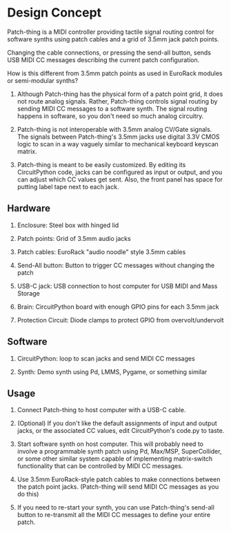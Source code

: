 <!-- SPDX-License-Identifier: CC-BY-SA-4.0 OR MIT -->
<!-- SPDX-FileCopyrightText: Copyright 2024 Sam Blenny -->
# Design Concept

Patch-thing is a MIDI controller providing tactile signal routing control for
software synths using patch cables and a grid of 3.5mm jack patch points.

Changing the cable connections, or pressing the send-all button, sends USB MIDI
CC messages describing the current patch configuration.

How is this different from 3.5mm patch points as used in EuroRack modules or
semi-modular synths?

1. Although Patch-thing has the physical form of a patch point grid, it does
   not route analog signals. Rather, Patch-thing controls signal routing by
   sending MIDI CC messages to a software synth. The signal routing happens in
   software, so you don't need so much analog circuitry.

2. Patch-thing is not interoperable with 3.5mm analog CV/Gate signals. The
   signals between Patch-thing's 3.5mm jacks use digital 3.3V CMOS logic to
   scan in a way vaguely similar to mechanical keyboard keyscan matrix.

3. Patch-thing is meant to be easily customized. By editing its CircuitPython
   code, jacks can be configured as input or output, and you can adjust which
   CC values get sent. Also, the front panel has space for putting label tape
   next to each jack.


## Hardware

1. Enclosure: Steel box with hinged lid

2. Patch points: Grid of 3.5mm audio jacks

3. Patch cables: EuroRack "audio noodle" style 3.5mm cables

4. Send-All button: Button to trigger CC messages without changing the patch

5. USB-C jack: USB connection to host computer for USB MIDI and Mass Storage

6. Brain: CircuitPython board with enough GPIO pins for each 3.5mm jack

7. Protection Circuit: Diode clamps to protect GPIO from overvolt/undervolt


## Software

1. CircuitPython: loop to scan jacks and send MIDI CC messages

2. Synth: Demo synth using Pd, LMMS, Pygame, or something similar


## Usage

1. Connect Patch-thing to host computer with a USB-C cable.

2. (Optional) If you don't like the default assignments of input and output
   jacks, or the associated CC values, edit CircuitPython's code.py to taste.

3. Start software synth on host computer. This will probably need to involve a
   programmable synth patch using Pd, Max/MSP, SuperCollider, or some other
   similar system capable of implementing matrix-switch functionality that can
   be controlled by MIDI CC messages.

4. Use 3.5mm EuroRack-style patch cables to make connections between the patch
   point jacks. (Patch-thing will send MIDI CC messages as you do this)

5. If you need to re-start your synth, you can use Patch-thing's send-all
   button to re-transmit all the MIDI CC messages to define your entire patch.
